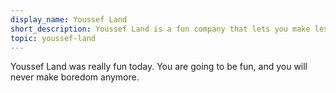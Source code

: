 ```yaml
---
display_name: Youssef Land
short_description: Youssef Land is a fun company that lets you make less boredom BUT more fun.
topic: youssef-land
---
```


Youssef Land was really fun today. You are going to be fun, and you will never make boredom anymore.
